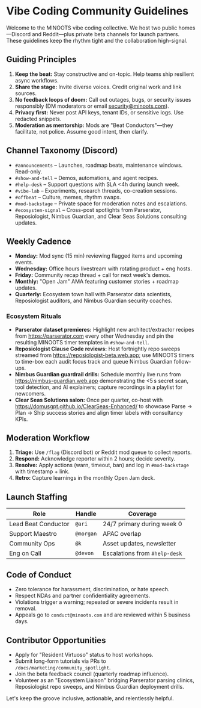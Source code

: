 # Vibe Coding Community Guidelines

Welcome to the MINOOTS vibe coding collective. We host two public homes—Discord and Reddit—plus private beta channels for launch partners. These guidelines keep the rhythm tight and the collaboration high-signal.

## Guiding Principles
1. **Keep the beat:** Stay constructive and on-topic. Help teams ship resilient async workflows.
2. **Share the stage:** Invite diverse voices. Credit original work and link sources.
3. **No feedback loops of doom:** Call out outages, bugs, or security issues responsibly (DM moderators or email security@minoots.com).
4. **Privacy first:** Never post API keys, tenant IDs, or sensitive logs. Use redacted snippets.
5. **Moderation as mentorship:** Mods are "Beat Conductors"—they facilitate, not police. Assume good intent, then clarify.

## Channel Taxonomy (Discord)
- `#announcements` – Launches, roadmap beats, maintenance windows. Read-only.
- `#show-and-tell` – Demos, automations, and agent recipes.
- `#help-desk` – Support questions with SLA <4h during launch week.
- `#vibe-lab` – Experiments, research threads, co-creation sessions.
- `#offbeat` – Culture, memes, rhythm swaps.
- `#mod-backstage` – Private space for moderation notes and escalations.
- `#ecosystem-signal` – Cross-post spotlights from Parserator, Reposiologist, Nimbus Guardian, and Clear Seas Solutions consulting updates.

## Weekly Cadence
- **Monday:** Mod sync (15 min) reviewing flagged items and upcoming events.
- **Wednesday:** Office hours livestream with rotating product + eng hosts.
- **Friday:** Community recap thread + call for next week's demos.
- **Monthly:** "Open Jam" AMA featuring customer stories + roadmap updates.
- **Quarterly:** Ecosystem town hall with Parserator data scientists, Reposiologist auditors, and Nimbus Guardian security coaches.

### Ecosystem Rituals
- **Parserator dataset premieres:** Highlight new architect/extractor recipes from https://parserator.com every other Wednesday and pin the resulting MINOOTS timer templates in `#show-and-tell`.
- **Reposiologist Clause Code reviews:** Host fortnightly repo sweeps streamed from https://reposiologist-beta.web.app; use MINOOTS timers to time-box each audit focus track and queue Nimbus Guardian follow-ups.
- **Nimbus Guardian guardrail drills:** Schedule monthly live runs from https://nimbus-guardian.web.app demonstrating the <5 s secret scan, tool detection, and AI explainers; capture recordings in a playlist for newcomers.
- **Clear Seas Solutions salon:** Once per quarter, co-host with https://domusgpt.github.io/ClearSeas-Enhanced/ to showcase Parse → Plan → Ship success stories and align timer labels with consultancy KPIs.

## Moderation Workflow
1. **Triage:** Use `/flag` (Discord bot) or Reddit mod queue to collect reports.
2. **Respond:** Acknowledge reporter within 2 hours; decide severity.
3. **Resolve:** Apply actions (warn, timeout, ban) and log in `#mod-backstage` with timestamp + link.
4. **Retro:** Capture learnings in the monthly Open Jam deck.

## Launch Staffing
| Role | Handle | Coverage |
| --- | --- | --- |
| Lead Beat Conductor | `@ari` | 24/7 primary during week 0 |
| Support Maestro | `@morgan` | APAC overlap |
| Community Ops | `@k` | Asset updates, newsletter |
| Eng on Call | `@devon` | Escalations from `#help-desk` |

## Code of Conduct
- Zero tolerance for harassment, discrimination, or hate speech.
- Respect NDAs and partner confidentiality agreements.
- Violations trigger a warning; repeated or severe incidents result in removal.
- Appeals go to `conduct@minoots.com` and are reviewed within 5 business days.

## Contributor Opportunities
- Apply for "Resident Virtuoso" status to host workshops.
- Submit long-form tutorials via PRs to `/docs/marketing/community_spotlight`.
- Join the beta feedback council (quarterly roadmap influence).
- Volunteer as an "Ecosystem Liaison" bridging Parserator parsing clinics, Reposiologist repo sweeps, and Nimbus Guardian deployment drills.

Let's keep the groove inclusive, actionable, and relentlessly helpful.
